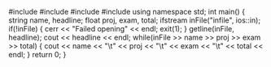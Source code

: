 #include <iostream>
#include <string>
#include <fstream>
#include <cstdlib>
using namespace std;
int main()
{
string name, headline;
float proj, exam, total;
ifstream inFile("infile", ios::in);
if(!inFile) {
cerr << "Failed opening" << endl;
exit(1);
}
getline(inFile, headline);
cout << headline << endl;
while(inFile >> name >> proj >> exam >> total) {
cout << name << "\t" << proj << "\t"
<< exam << "\t" << total << endl;
}
return 0;
}
